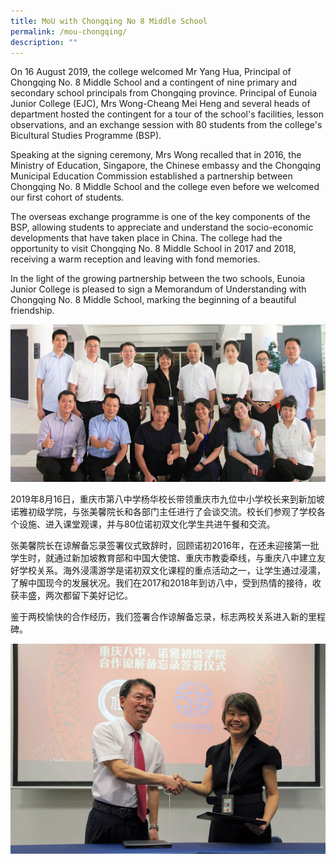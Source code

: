 ```yaml
---
title: MoU with Chongqing No 8 Middle School
permalink: /mou-chongqing/
description: ""
---
```

On 16 August 2019, the college welcomed Mr Yang Hua, Principal of Chongqing No. 8 Middle School and a contingent of nine primary and secondary school principals from Chongqing province. Principal of Eunoia Junior College (EJC), Mrs Wong-Cheang Mei Heng and several heads of department hosted the contingent for a tour of the school's facilities, lesson observations, and an exchange session with 80 students from the college's Bicultural Studies Programme (BSP).

Speaking at the signing ceremony, Mrs Wong recalled that in 2016, the Ministry of Education, Singapore, the Chinese embassy and the Chongqing Municipal Education Commission established a partnership between Chongqing No. 8 Middle School and the college even before we welcomed our first cohort of students.

The overseas exchange programme is one of the key components of the BSP, allowing students to appreciate and understand the socio-economic developments that have taken place in China. The college had the opportunity to visit Chongqing No. 8 Middle School in 2017 and 2018, receiving a warm reception and leaving with fond memories.

In the light of the growing partnership between the two schools, Eunoia Junior College is pleased to sign a Memorandum of Understanding with Chongqing No. 8 Middle School, marking the beginning of a beautiful friendship.

![](/images/MOU-Chongqing_2.jpeg)

2019年8月16日，重庆市第八中学杨华校长带领重庆市九位中小学校长来到新加坡诺雅初级学院，与张美馨院长和各部门主任进行了会谈交流。校长们参观了学校各个设施、进入课堂观课，并与80位诺初双文化学生共进午餐和交流。

张美馨院长在谅解备忘录签署仪式致辞时，回顾诺初2016年，在还未迎接第一批学生时，就通过新加坡教育部和中国大使馆、重庆市教委牵线，与重庆八中建立友好学校关系。海外浸濡游学是诺初双文化课程的重点活动之一，让学生通过浸濡，了解中国现今的发展状况。我们在2017和2018年到访八中，受到热情的接待，收获丰盛，两次都留下美好记忆。

鉴于两校愉快的合作经历，我们签署合作谅解备忘录，标志两校关系进入新的里程碑。

![](/images/MOU-Chongqing_1.jpeg)
